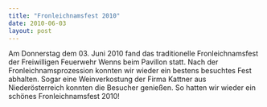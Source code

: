 ```yaml
---
title: "Fronleichnamsfest 2010"
date: 2010-06-03
layout: post
---
```


Am Donnerstag dem 03. Juni 2010 fand das traditionelle Fronleichnamsfest der Freiwilligen Feuerwehr Wenns beim Pavillon statt. Nach der Fronleichnamsprozession konnten wir wieder ein bestens besuchtes Fest abhalten. Sogar eine Weinverkostung der Firma Kattner aus Niederösterreich konnten die Besucher genießen. So hatten wir wieder ein schönes Fronleichnamsfest 2010!